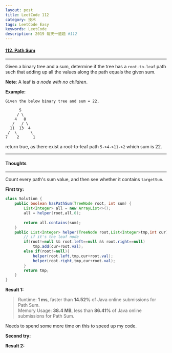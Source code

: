 ```yaml
---
layout: post
title: LeetCode 112
category: 技术
tags: LeetCode Easy
keywords: LeetCode
description: 2019 每天一道题 #112
---
```


#### [112. Path Sum](https://leetcode.com/problems/path-sum/)
---
Given a binary tree and a sum, determine if the tree has a `root-to-leaf` path such that adding up all the values along the path equals the given sum.

**Note**: A leaf is *a node with no children*.

**Example:**
```
Given the below binary tree and sum = 22,

      5
     / \
    4   8
   /   / \
  11  13  4
 /  \      \
7    2      1

```
return true, as there exist a root-to-leaf path `5->4->11->2` which sum is 22.

---
#### Thoughts
---
Count every path's sum value, and then see whether it contains `targetSum`.

**First try:**
```Java
class Solution {
    public boolean hasPathSum(TreeNode root, int sum) {
        List<Integer> all = new ArrayList<>();
        all = helper(root,all,0);
        
        return all.contains(sum);
    }
    public List<Integer> helper(TreeNode root,List<Integer>tmp,int cur){
        // if it's the leaf node
        if(root!=null && root.left==null && root.right==null)
            tmp.add(cur+root.val);
        else if(root!=null){
            helper(root.left,tmp,cur+root.val);
            helper(root.right,tmp,cur+root.val);
        }
        return tmp;
    }
}
```

**Result 1:**
> Runtime: **1 ms**, faster than **14.52%** of Java online submissions for Path Sum.  
Memory Usage: **38.4 MB**, less than **86.41%** of Java online submissions for Path Sum.

Needs to spend some more time on this to speed up my code.

**Second try:**


**Result 2:**

